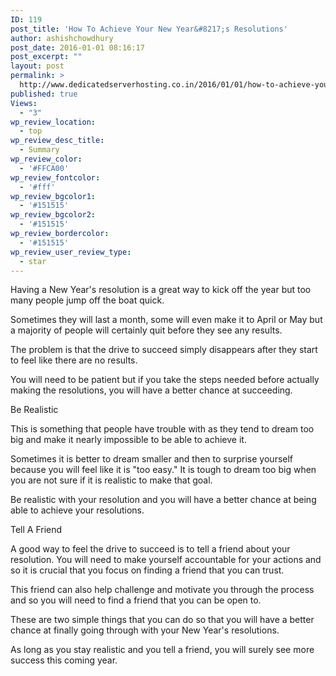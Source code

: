 ```yaml
---
ID: 119
post_title: 'How To Achieve Your New Year&#8217;s Resolutions'
author: ashishchowdhury
post_date: 2016-01-01 08:16:17
post_excerpt: ""
layout: post
permalink: >
  http://www.dedicatedserverhosting.co.in/2016/01/01/how-to-achieve-your-new-years-resolutions/
published: true
Views:
  - "3"
wp_review_location:
  - top
wp_review_desc_title:
  - Summary
wp_review_color:
  - '#FFCA00'
wp_review_fontcolor:
  - '#fff'
wp_review_bgcolor1:
  - '#151515'
wp_review_bgcolor2:
  - '#151515'
wp_review_bordercolor:
  - '#151515'
wp_review_user_review_type:
  - star
---
```

Having a New Year's resolution is a great way to kick off the year but too many people jump off the boat quick.

Sometimes they will last a month, some will even make it to April or May but a majority of people will certainly quit before they see any results.

The problem is that the drive to succeed simply disappears after they start to feel like there are no results.

You will need to be patient but if you take the steps needed before actually making the resolutions, you will have a better chance at succeeding.

Be Realistic

This is something that people have trouble with as they tend to dream too big and make it nearly impossible to be able to achieve it.

Sometimes it is better to dream smaller and then to surprise yourself because you will feel like it is "too easy." It is tough to dream too big when you are not sure if it is realistic to make that goal.

Be realistic with your resolution and you will have a better chance at being able to achieve your resolutions.

Tell A Friend 

A good way to feel the drive to succeed is to tell a friend about your resolution. You will need to make yourself accountable for your actions and so it is crucial that you focus on finding a friend that you can trust.

This friend can also help challenge and motivate you through the process and so you will need to find a friend that you can be open to.

These are two simple things that you can do so that you will have a better chance at finally going through with your New Year's resolutions.

As long as you stay realistic and you tell a friend, you will surely see more success this coming year.